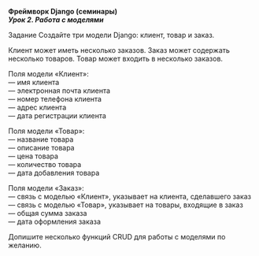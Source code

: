 **Фреймворк Django (семинары)**  
***Урок 2. Работа с моделями***  

Задание
Создайте три модели Django: клиент, товар и заказ.

Клиент может иметь несколько заказов. Заказ может содержать несколько товаров. Товар может входить в несколько заказов.

Поля модели «Клиент»:  
— имя клиента  
— электронная почта клиента  
— номер телефона клиента  
— адрес клиента  
— дата регистрации клиента  

Поля модели «Товар»:  
— название товара  
— описание товара  
— цена товара  
— количество товара  
— дата добавления товара  

Поля модели «Заказ»:  
— связь с моделью «Клиент», указывает на клиента, сделавшего заказ  
— связь с моделью «Товар», указывает на товары, входящие в заказ  
— общая сумма заказа  
— дата оформления заказа  

Допишите несколько функций CRUD для работы с моделями по желанию. 
